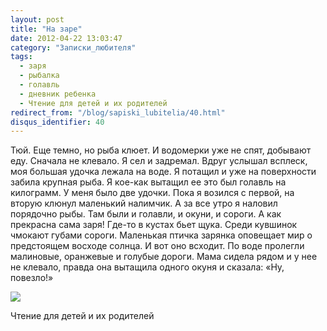 ```yaml
---
layout: post
title: "На заре"
date: 2012-04-22 13:03:47
category: "Записки_любителя"
tags:
  - заря
  - рыбалка
  - голавль
  - дневник ребенка
  - Чтение для детей и их родителей
redirect_from: "/blog/sapiski_lubitelia/40.html"
disqus_identifier: 40
---
```

Тюй. Еще темно, но рыба клюет. И водомерки уже не спят, добывают еду.
Сначала не клевало. Я сел и задремал. Вдруг услышал всплеск, моя большая
удочка лежала на воде. Я потащил и уже на поверхности забила крупная
рыба. Я кое-как вытащил ее это был голавль на килограмм. У меня было две
удочки. Пока я возился с первой, на вторую клюнул маленький налимчик. А
за все утро я наловил порядочно рыбы. Там были и голавли, и окуни, и
сороги. А как прекрасна сама заря! Где-то в кустах бьет щука. Среди
кувшинок чмокают губами сороги. Маленькая птичка зарянка оповещает мир о
предстоящем восходе солнца. И вот оно всходит. По воде пролегли
малиновые, оранжевые и голубые дороги. Мама сидела рядом и у нее не
клевало, правда она вытащила одного окуня и сказала: «Ну, повезло!»

![](http://fishingguru.ru/uploads/images/00/00/01/2012/04/22/433ef9.jpg)

Чтение для детей и их родителей
